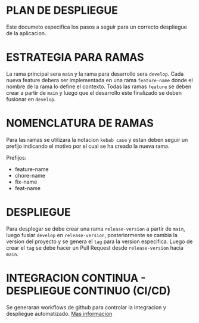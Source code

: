 # PLAN DE DESPLIEGUE
Este documeto especifica los pasos a seguir para un correcto despliegue de la aplicacion.

# ESTRATEGIA PARA RAMAS
La rama principal sera `main` y la rama para desarrollo sera `develop`. Cada nueva feature debera ser implementada en una rama `feature-name` donde el nombre de la rama lo define el contexto. Todas las ramas `feature` se deben crear a partir de `main` y luego que el desarrollo este finalizado se deben fusionar en `develop`.

# NOMENCLATURA DE RAMAS
Para las ramas se utilizara la notacion `kebab case` y estan deben seguir un prefijo indicando el motivo por el cual se ha creado la nueva rama.

Prefijos:
- feature-name
- chore-name
- fix-name
- feat-name

# DESPLIEGUE
Para desplegar se debe crear una rama `release-version` a partir de `main`, luego fusiar `develop` en `release-version`, posteriormente se cambia la version del proyecto y se genera el `tag` para la version especifica. Luego de crear el `tag` se debe hacer un Pull Request desde `release-version` hacia `main`.

# INTEGRACION CONTINUA - DESPLIEGUE CONTINUO (CI/CD)
Se generaran workflows de github para controlar la integracion y despliegue automatizado. [Mas informacion](./../.github/workflows/blank.yml)



